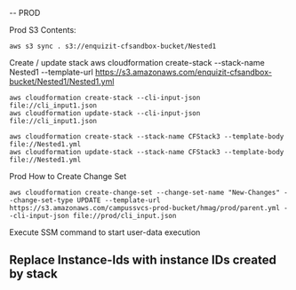 -- PROD

Prod S3 Contents:

	aws s3 sync . s3://enquizit-cfsandbox-bucket/Nested1

	
Create / update stack
	aws cloudformation create-stack --stack-name Nested1 --template-url https://s3.amazonaws.com/enquizit-cfsandbox-bucket/Nested1/Nested1.yml

	aws cloudformation create-stack --cli-input-json file://cli_input1.json
	aws cloudformation update-stack --cli-input-json file://cli_input1.json

	aws cloudformation create-stack --stack-name CFStack3 --template-body file://Nested1.yml
	aws cloudformation update-stack --stack-name CFStack3 --template-body file://Nested1.yml
	

Prod How to Create Change Set

    aws cloudformation create-change-set --change-set-name "New-Changes" --change-set-type UPDATE --template-url https://s3.amazonaws.com/campussvcs-prod-bucket/hmag/prod/parent.yml --cli-input-json file://prod/cli_input.json

Execute SSM command to start user-data execution 

## Replace Instance-Ids with instance IDs created by stack ##

    






